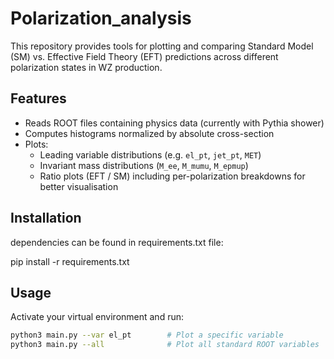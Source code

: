 # Polarization_analysis

This repository provides tools for plotting and comparing Standard Model (SM) vs. Effective Field Theory (EFT) predictions across different polarization states in WZ production.

## Features

- Reads ROOT files containing physics data (currently with Pythia shower)
- Computes histograms normalized by absolute cross-section
- Plots:
  - Leading variable distributions (e.g. `el_pt`, `jet_pt`, `MET`)
  - Invariant mass distributions (`M_ee`, `M_mumu`, `M_epmup`)
  - Ratio plots (EFT / SM) including per-polarization breakdowns for better visualisation
## Installation

dependencies can be found in requirements.txt file:

pip install -r requirements.txt

## Usage

Activate your virtual environment and run:

```bash
python3 main.py --var el_pt        # Plot a specific variable
python3 main.py --all              # Plot all standard ROOT variables
